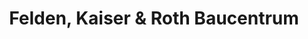 ---
title: "Felden, Kaiser & Roth Baucentrum"
url: /marburg/felden-kaiser-und-roth-baucentrum/
shop: Baustoffe
---